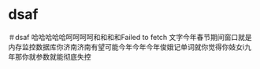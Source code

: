 # dsaf

＃dsaf 哈哈哈哈哈呵呵呵呵和和和和Failed to fetch 文字今年春节期间窗口就是内存监控数据库你济南济南有望可能今年今年今年俊娥记单词就你觉得你妓女i九年那你就参数就能彻底失控

